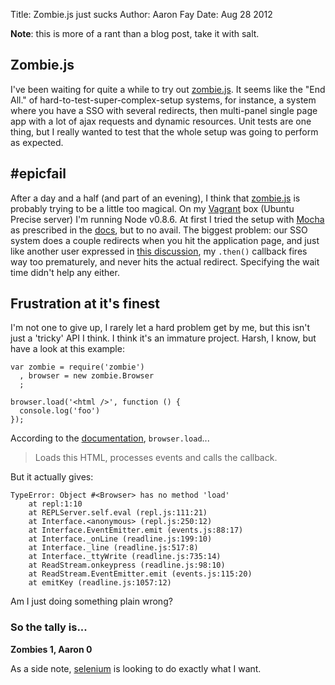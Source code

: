 Title: Zombie.js just sucks
Author: Aaron Fay
Date: Aug 28 2012

__Note__: this is more of a rant than a blog post, take it with salt.

## Zombie.js

I've been waiting for quite a while to try out [zombie.js][].  It seems like the 
"End All." of hard-to-test-super-complex-setup systems, for instance, a system
where you have a SSO with several redirects, then multi-panel single page app
with a lot of ajax requests and dynamic resources.  Unit tests are one thing, but
I really wanted to test that the whole setup was going to perform as expected.

## #epicfail

After a day and a half (and part of an evening), I think that [zombie.js][] is 
probably trying to be a little too magical.  On my [Vagrant][] box (Ubuntu Precise
server) I'm running Node v0.8.6.  At first I tried the setup with [Mocha][] as 
prescribed in the [docs][], but to no avail.  The biggest problem: our SSO
system does a couple redirects when you hit the application page, and just like
another user expressed in [this discussion][], my `.then()` callback fires way
too prematurely, and never hits the actual redirect. Specifying the wait time 
didn't help any either.

## Frustration at it's finest

I'm not one to give up, I rarely let a hard problem get by me, but this isn't 
just a 'tricky' API I think.  I think it's an immature project.  Harsh, I know, 
but have a look at this example:

    var zombie = require('zombie')
      , browser = new zombie.Browser
      ;
    
    browser.load('<html />', function () {
      console.log('foo')
    });


According to the [documentation][], `browser.load`...

> Loads this HTML, processes events and calls the callback.

But it actually gives: 

    TypeError: Object #<Browser> has no method 'load'
        at repl:1:10
        at REPLServer.self.eval (repl.js:111:21)
        at Interface.<anonymous> (repl.js:250:12)
        at Interface.EventEmitter.emit (events.js:88:17)
        at Interface._onLine (readline.js:199:10)
        at Interface._line (readline.js:517:8)
        at Interface._ttyWrite (readline.js:735:14)
        at ReadStream.onkeypress (readline.js:98:10)
        at ReadStream.EventEmitter.emit (events.js:115:20)
        at emitKey (readline.js:1057:12)

Am I just doing something plain wrong?  

### So the tally is...
__Zombies 1, Aaron 0__

As a side note, [selenium][] is looking to do exactly what I want.

[zombie.js]: http://zombie.labnotes.org/
[Vagrant]: http://vagrantup.com/
[docs]: http://zombie.labnotes.org/
[Mocha]: http://visionmedia.github.com/mocha/
[selenium]: http://seleniumhq.org
[this discussion]: https://groups.google.com/forum/?hl=en#!searchin/zombie-js/redirect/zombie-js/ng2biQw6u5w/Ch_WcL_PFkMJ 
[documentation]: http://zombie.labnotes.org/API#browser-load-html-callback
